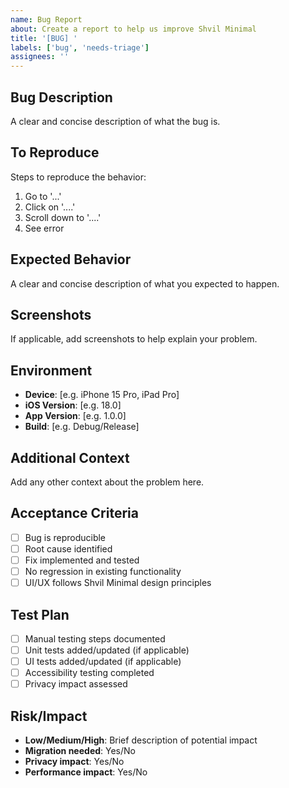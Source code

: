 ```yaml
---
name: Bug Report
about: Create a report to help us improve Shvil Minimal
title: '[BUG] '
labels: ['bug', 'needs-triage']
assignees: ''
---
```


## Bug Description
A clear and concise description of what the bug is.

## To Reproduce
Steps to reproduce the behavior:
1. Go to '...'
2. Click on '....'
3. Scroll down to '....'
4. See error

## Expected Behavior
A clear and concise description of what you expected to happen.

## Screenshots
If applicable, add screenshots to help explain your problem.

## Environment
- **Device**: [e.g. iPhone 15 Pro, iPad Pro]
- **iOS Version**: [e.g. 18.0]
- **App Version**: [e.g. 1.0.0]
- **Build**: [e.g. Debug/Release]

## Additional Context
Add any other context about the problem here.

## Acceptance Criteria
- [ ] Bug is reproducible
- [ ] Root cause identified
- [ ] Fix implemented and tested
- [ ] No regression in existing functionality
- [ ] UI/UX follows Shvil Minimal design principles

## Test Plan
- [ ] Manual testing steps documented
- [ ] Unit tests added/updated (if applicable)
- [ ] UI tests added/updated (if applicable)
- [ ] Accessibility testing completed
- [ ] Privacy impact assessed

## Risk/Impact
- **Low/Medium/High**: Brief description of potential impact
- **Migration needed**: Yes/No
- **Privacy impact**: Yes/No
- **Performance impact**: Yes/No
